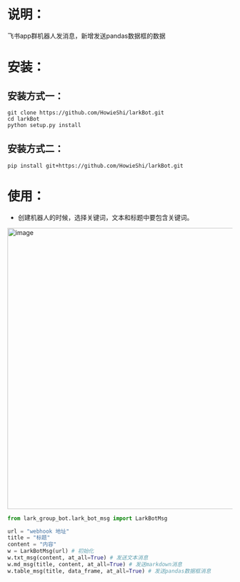 # 说明：
飞书app群机器人发消息，新增发送pandas数据框的数据

# 安装：

## 安装方式一：
```
git clone https://github.com/HowieShi/larkBot.git
cd larkBot
python setup.py install
```

## 安装方式二：
```
pip install git+https://github.com/HowieShi/larkBot.git
```

# 使用：
* 创建机器人的时候，选择关键词，文本和标题中要包含关键词。
<img width="630" alt="image" src="https://user-images.githubusercontent.com/25098399/229023350-8ccfb38d-443e-4676-954c-42b4a82bf8a0.png">


```python
from lark_group_bot.lark_bot_msg import LarkBotMsg

url = "webhook 地址"
title = "标题"
content = "内容"
w = LarkBotMsg(url) # 初始化
w.txt_msg(content, at_all=True) # 发送文本消息
w.md_msg(title, content, at_all=True) # 发送markdown消息
w.table_msg(title, data_frame, at_all=True) # 发送pandas数据框消息
```

